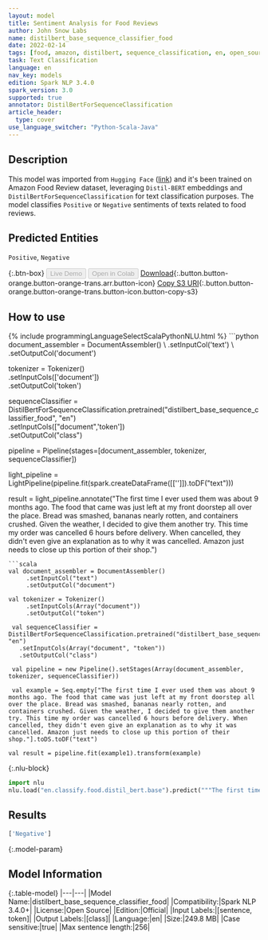 ```yaml
---
layout: model
title: Sentiment Analysis for Food Reviews
author: John Snow Labs
name: distilbert_base_sequence_classifier_food
date: 2022-02-14
tags: [food, amazon, distilbert, sequence_classification, en, open_source]
task: Text Classification
language: en
nav_key: models
edition: Spark NLP 3.4.0
spark_version: 3.0
supported: true
annotator: DistilBertForSequenceClassification
article_header:
  type: cover
use_language_switcher: "Python-Scala-Java"
---
```


## Description

This model was imported from `Hugging Face` ([link](https://huggingface.co/Tejas3/distillbert_base_uncased_amazon_food_review_300)) and it's been trained on Amazon Food Review dataset, leveraging `Distil-BERT` embeddings and `DistilBertForSequenceClassification` for text classification purposes. The model classifies `Positive` or `Negative` sentiments of texts related to food reviews.

## Predicted Entities

`Positive`, `Negative`

{:.btn-box}
<button class="button button-orange" disabled>Live Demo</button>
<button class="button button-orange" disabled>Open in Colab</button>
[Download](https://s3.amazonaws.com/auxdata.johnsnowlabs.com/public/models/distilbert_base_sequence_classifier_food_en_3.4.0_3.0_1644846756022.zip){:.button.button-orange.button-orange-trans.arr.button-icon}
[Copy S3 URI](s3://auxdata.johnsnowlabs.com/public/models/distilbert_base_sequence_classifier_food_en_3.4.0_3.0_1644846756022.zip){:.button.button-orange.button-orange-trans.button-icon.button-copy-s3}

## How to use



<div class="tabs-box" markdown="1">
{% include programmingLanguageSelectScalaPythonNLU.html %}
```python
document_assembler = DocumentAssembler() \
     .setInputCol('text') \
     .setOutputCol('document')

 tokenizer = Tokenizer() \
     .setInputCols(['document']) \
     .setOutputCol('token')

 sequenceClassifier = DistilBertForSequenceClassification.pretrained("distilbert_base_sequence_classifier_food", "en")\
   .setInputCols(["document",'token'])\
   .setOutputCol("class")

 pipeline = Pipeline(stages=[document_assembler, tokenizer, sequenceClassifier])

 light_pipeline = LightPipeline(pipeline.fit(spark.createDataFrame([['']]).toDF("text")))

result = light_pipeline.annotate("The first time I ever used them was about 9 months ago. The food that came was just left at my front doorstep all over the place. Bread was smashed, bananas nearly rotten, and containers crushed. Given the weather, I decided to give them another try. This time my order was cancelled 6 hours before delivery. When cancelled, they didn't even give an explanation as to why it was cancelled. Amazon just needs to close up this portion of their shop.")
```
```scala
val document_assembler = DocumentAssembler()
     .setInputCol("text")
     .setOutputCol("document")

val tokenizer = Tokenizer()
     .setInputCols(Array("document"))
     .setOutputCol("token")

 val sequenceClassifier = DistilBertForSequenceClassification.pretrained("distilbert_base_sequence_classifier_food", "en")
   .setInputCols(Array("document", "token"))
   .setOutputCol("class")

 val pipeline = new Pipeline().setStages(Array(document_assembler, tokenizer, sequenceClassifier))

 val example = Seq.empty["The first time I ever used them was about 9 months ago. The food that came was just left at my front doorstep all over the place. Bread was smashed, bananas nearly rotten, and containers crushed. Given the weather, I decided to give them another try. This time my order was cancelled 6 hours before delivery. When cancelled, they didn't even give an explanation as to why it was cancelled. Amazon just needs to close up this portion of their shop."].toDS.toDF("text")

val result = pipeline.fit(example1).transform(example)
```


{:.nlu-block}
```python
import nlu
nlu.load("en.classify.food.distil_bert.base").predict("""The first time I ever used them was about 9 months ago. The food that came was just left at my front doorstep all over the place. Bread was smashed, bananas nearly rotten, and containers crushed. Given the weather, I decided to give them another try. This time my order was cancelled 6 hours before delivery. When cancelled, they didn't even give an explanation as to why it was cancelled. Amazon just needs to close up this portion of their shop.""")
```

</div>

## Results

```bash
['Negative']
```

{:.model-param}
## Model Information

{:.table-model}
|---|---|
|Model Name:|distilbert_base_sequence_classifier_food|
|Compatibility:|Spark NLP 3.4.0+|
|License:|Open Source|
|Edition:|Official|
|Input Labels:|[sentence, token]|
|Output Labels:|[class]|
|Language:|en|
|Size:|249.8 MB|
|Case sensitive:|true|
|Max sentence length:|256|